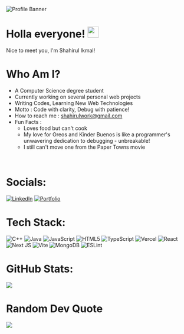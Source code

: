 ![Profile Banner](https://github.com/shahirulprojects/shahirulprojects/assets/144541072/6edc0afa-b92a-4714-9cc9-2c9f543a201c)

# Holla everyone! <img src="https://raw.githubusercontent.com/MartinHeinz/MartinHeinz/master/wave.gif" width="30px" height="30px">

Nice to meet you, I'm Shahirul Ikmal!

# Who Am I? 

- A Computer Science degree student 
- Currently working on several personal web projects
- Writing Codes, Learning New Web Technologies
- Motto : Code with clarity, Debug with patience!
- How to reach me : [shahirulwork@gmail.com](mailto:shahirulwork@gmail.com)
- Fun Facts : 
    - Loves food but can't cook 
    - My love for Oreos and Kinder Buenos is like a programmer's unwavering dedication to debugging - unbreakable! 
    - I still can't move one from the Paper Towns movie 

<br>


# Socials:
[![LinkedIn](https://img.shields.io/badge/LinkedIn-%230077B5.svg?logo=linkedin&logoColor=white)](https://www.linkedin.com/in/shahirul-work/) 
[![Portfolio](https://img.shields.io/badge/ShahirulWorld-purple)](https://shahirulworld.netlify.app/)

# Tech Stack:
![C++](https://img.shields.io/badge/c++-%2300599C.svg?style=for-the-badge&logo=c%2B%2B&logoColor=white) ![Java](https://img.shields.io/badge/java-%23ED8B00.svg?style=for-the-badge&logo=openjdk&logoColor=white) ![JavaScript](https://img.shields.io/badge/javascript-%23323330.svg?style=for-the-badge&logo=javascript&logoColor=%23F7DF1E) ![HTML5](https://img.shields.io/badge/html5-%23E34F26.svg?style=for-the-badge&logo=html5&logoColor=white) ![TypeScript](https://img.shields.io/badge/typescript-%23007ACC.svg?style=for-the-badge&logo=typescript&logoColor=white) ![Vercel](https://img.shields.io/badge/vercel-%23000000.svg?style=for-the-badge&logo=vercel&logoColor=white)  ![React](https://img.shields.io/badge/react-%2320232a.svg?style=for-the-badge&logo=react&logoColor=%2361DAFB) ![Next JS](https://img.shields.io/badge/Next-black?style=for-the-badge&logo=next.js&logoColor=white) ![Vite](https://img.shields.io/badge/vite-%23646CFF.svg?style=for-the-badge&logo=vite&logoColor=white) ![MongoDB](https://img.shields.io/badge/MongoDB-%234ea94b.svg?style=for-the-badge&logo=mongodb&logoColor=white) ![ESLint](https://img.shields.io/badge/ESLint-4B3263?style=for-the-badge&logo=eslint&logoColor=white)
# GitHub Stats:
![](https://github-readme-streak-stats.herokuapp.com/?user=shahirulprojects&theme=dark&hide_border=false)<br/>


# Random Dev Quote
![](https://quotes-github-readme.vercel.app/api?type=horizontal&theme=radical)

<!-- Proudly created with GPRM ( https://gprm.itsvg.in ) -->
